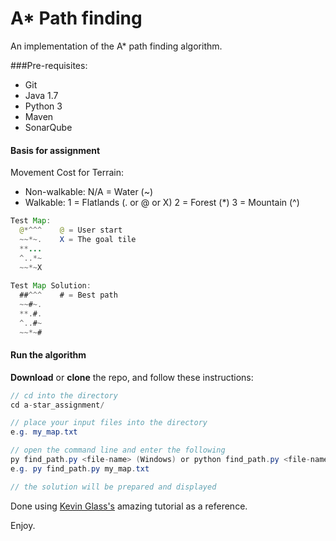 # A* Path finding

An implementation of the A* path finding algorithm.

###Pre-requisites:

* Git
* Java 1.7
* Python 3
* Maven
* SonarQube

#### Basis for assignment

Movement Cost for Terrain:
  * Non-walkable:
        N/A = Water (~)
  * Walkable:
    1 = Flatlands (. or @ or X)
    2 = Forest (*)
    3 = Mountain (^)

```java
Test Map:
  @*^^^    @ = User start
  ~~*~.    X = The goal tile
  **...
  ^..*~
  ~~*~X
  
Test Map Solution:
  ##^^^    # = Best path
  ~~#~.
  **.#.
  ^..#~
  ~~*~#
```

#### Run the algorithm

**Download** or **clone** the repo, and follow these instructions:

```java
// cd into the directory
cd a-star_assignment/

// place your input files into the directory
e.g. my_map.txt

// open the command line and enter the following
py find_path.py <file-name> (Windows) or python find_path.py <file-name> (Linux)
e.g. py find_path.py my_map.txt

// the solution will be prepared and displayed
```
Done using [Kevin Glass's](http://www.cokeandcode.com/main/tutorials/path-finding//) amazing tutorial as a reference.

Enjoy.